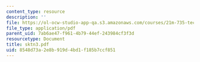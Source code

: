 ```yaml
---
content_type: resource
description: ''
file: https://ol-ocw-studio-app-qa.s3.amazonaws.com/courses/21m-735-technical-design-scenery-mechanisms-and-special-effects-spring-2004/8548d73a2e8b919d4bd1f185b7ccf851_sktn3.pdf
file_type: application/pdf
parent_uid: 7ab6ae47-f961-4b79-44ef-243984cf3f3d
resourcetype: Document
title: sktn3.pdf
uid: 8548d73a-2e8b-919d-4bd1-f185b7ccf851
---
```

